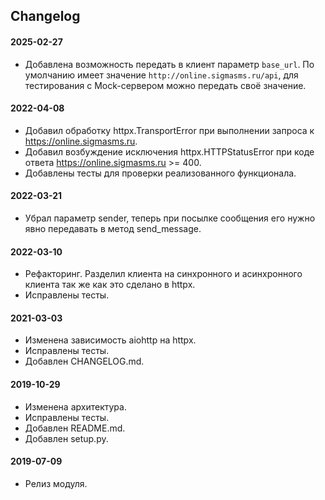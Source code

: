 ## Changelog

#### 2025-02-27
- Добавлена возможность передать в клиент параметр `base_url`. По умолчанию имеет значение `http://online.sigmasms.ru/api`, для тестирования с Mock-сервером можно передать своё значение.

#### 2022-04-08
- Добавил обработку httpx.TransportError при выполнении запроса к https://online.sigmasms.ru.
- Добавил возбуждение исключения httpx.HTTPStatusError при коде ответа https://online.sigmasms.ru >= 400.
- Добавлены тесты для проверки реализованного функционала.

#### 2022-03-21
- Убрал параметр sender, теперь при посылке сообщения его нужно явно передавать в метод send_message.

#### 2022-03-10
- Рефакторинг. Разделил клиента на синхронного и асинхронного клиента так же как это сделано в httpx.
- Исправлены тесты.

#### 2021-03-03
- Изменена зависимость aiohttp на httpx.
- Исправлены тесты.
- Добавлен CHANGELOG.md.

#### 2019-10-29
- Изменена архитектура.
- Исправлены тесты.
- Добавлен README.md.
- Добавлен setup.py.

#### 2019-07-09
- Релиз модуля.
